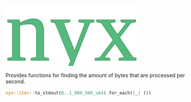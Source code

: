 ![nyx](nyx.svg)

Provides functions for finding the amount of bytes that are processed per second.

```rust
nyx::iter::to_stdout(0..1_000_000_u64).for_each(|_| ())
```
